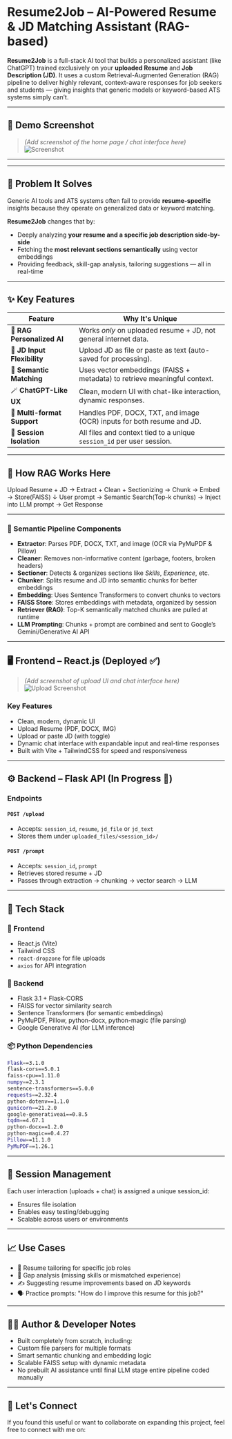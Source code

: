 # Resume2Job – AI-Powered Resume & JD Matching Assistant (RAG-based)

**Resume2Job** is a full-stack AI tool that builds a personalized assistant (like ChatGPT) trained exclusively on your **uploaded Resume** and **Job Description (JD)**. It uses a custom Retrieval-Augmented Generation (RAG) pipeline to deliver highly relevant, context-aware responses for job seekers and students — giving insights that generic models or keyword-based ATS systems simply can’t.


---

## 🚀 Demo Screenshot  
> *(Add screenshot of the home page / chat interface here)*  
![Screenshot](screenshots/home.png)

---


---

## 🧩 Problem It Solves

Generic AI tools and ATS systems often fail to provide **resume-specific** insights because they operate on generalized data or keyword matching.

**Resume2Job** changes that by:
- Deeply analyzing **your resume and a specific job description side-by-side**
- Fetching the **most relevant sections semantically** using vector embeddings
- Providing feedback, skill-gap analysis, tailoring suggestions — all in real-time

---

## ✨ Key Features

| Feature                          | Why It's Unique                                                      |
| -------------------------------- | -------------------------------------------------------------------- |
| 🎯 **RAG Personalized AI**       | Works *only* on uploaded resume + JD, not general internet data.     |
| 📄 **JD Input Flexibility**      | Upload JD as file or paste as text (auto-saved for processing).      |
| 🧠 **Semantic Matching**         | Uses vector embeddings (FAISS + metadata) to retrieve meaningful context. |
| 🪄 **ChatGPT-Like UX**           | Clean, modern UI with chat-like interaction, dynamic responses.      |
| 🧪 **Multi-format Support**      | Handles PDF, DOCX, TXT, and image (OCR) inputs for both resume and JD. |
| 🔑 **Session Isolation**         | All files and context tied to a unique `session_id` per user session.|

---

## 🧠 How RAG Works Here
Upload Resume + JD → Extract + Clean + Sectionizing → Chunk → Embed → Store(FAISS)
↓
User prompt → Semantic Search(Top-k chunks) → Inject into LLM prompt → Get Response

---

### 📂 Semantic Pipeline Components

- **Extractor**: Parses PDF, DOCX, TXT, and image (OCR via PyMuPDF & Pillow)
- **Cleaner**: Removes non-informative content (garbage, footers, broken headers)
- **Sectioner**: Detects & organizes sections like *Skills*, *Experience*, etc.
- **Chunker**: Splits resume and JD into semantic chunks for better embeddings
- **Embedding**: Uses Sentence Transformers to convert chunks to vectors
- **FAISS Store**: Stores embeddings with metadata, organized by session
- **Retriever (RAG)**: Top-K semantically matched chunks are pulled at runtime
- **LLM Prompting**: Chunks + prompt are combined and sent to Google’s Gemini/Generative AI API

---

## 🖥️ Frontend – React.js (Deployed ✅)

> *(Add screenshot of upload UI and chat interface here)*  
![Upload Screenshot](screenshots/upload.png)

### Key Features
- Clean, modern, dynamic UI 
- Upload Resume (PDF, DOCX, IMG)
- Upload or paste JD (with toggle)
- Dynamic chat interface with expandable input and real-time responses
- Built with Vite + TailwindCSS for speed and responsiveness

---

## ⚙️ Backend – Flask API (In Progress 🚧)

### Endpoints

#### `POST /upload`
- Accepts: `session_id`, `resume`, `jd_file` or `jd_text`
- Stores them under `uploaded_files/<session_id>/`

#### `POST /prompt`
- Accepts: `session_id`, `prompt`
- Retrieves stored resume + JD
- Passes through extraction → chunking → vector search → LLM

---

## 🧪 Tech Stack

### 🔨 Frontend
- React.js (Vite)
- Tailwind CSS
- `react-dropzone` for file uploads
- `axios` for API integration

### 🧠 Backend
- Flask 3.1 + Flask-CORS
- FAISS for vector similarity search
- Sentence Transformers (for semantic embeddings)
- PyMuPDF, Pillow, python-docx, python-magic (file parsing)
- Google Generative AI (for LLM inference)

### 📦 Python Dependencies
```bash
Flask==3.1.0
flask-cors==5.0.1
faiss-cpu==1.11.0
numpy==2.3.1
sentence-transformers==5.0.0
requests==2.32.4
python-dotenv==1.1.0
gunicorn==21.2.0
google-generativeai==0.8.5
tqdm==4.67.1
python-docx==1.2.0
python-magic==0.4.27
Pillow==11.1.0
PyMuPDF==1.26.1
```
---

## 🔐 Session Management
Each user interaction (uploads + chat) is assigned a unique session_id:
- Ensures file isolation
- Enables easy testing/debugging
- Scalable across users or environments

---

## 📈 Use Cases
- 📄 Resume tailoring for specific job roles
- 🧠 Gap analysis (missing skills or mismatched experience)
- ✍️ Suggesting resume improvements based on JD keywords
- 🗣️ Practice prompts: "How do I improve this resume for this job?"

---


## 🧑‍💻 Author & Developer Notes
- Built completely from scratch, including:
- Custom file parsers for multiple formats
- Smart semantic chunking and embedding logic
- Scalable FAISS setup with dynamic metadata
- No prebuilt AI assistance until final LLM stage entire pipeline coded manually

---

## 🤝 Let's Connect
If you found this useful or want to collaborate on expanding this project, feel free to connect with me on:


